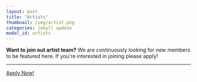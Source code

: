 ```yaml
---
layout: post
title: "Artists"
thumbnail: /img/artist.png
categories: jekyll update
modal_id: artists
---
```


<div class="text-left">
	<div class="alert alert-warning" role="alert">
		<p class="lead"><strong>Want to join out artist team?</strong> We are continuously looking for new members to be featured here. If you're interested in joining please apply!</p>
		<hr>
		<a href="https://docs.google.com/forms/d/e/1FAIpQLSdXp8jUrKgm54FZMWSo6Tx9oA-FI4Jf9trxOlwjmpUA_qG9kg/viewform?usp=sf_link" target="_blank" class="btn btn-secondary btn-lg" role="button">Apply Now!</a>
	</div>
</div>
